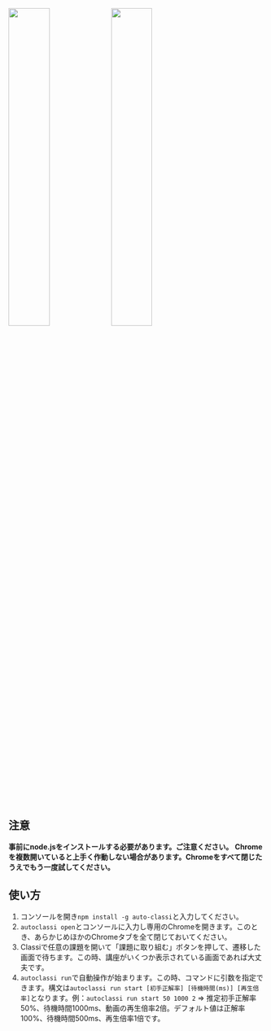<img src="https://img.shields.io/badge/-Node.js-339933.svg?logo=node.js&style=flat-square" width="40%"><img src="https://img.shields.io/badge/-Typescript-000000.svg?logo=typescript&style=popout-square" width="40%">

## 注意
**事前にnode.jsをインストールする必要があります。ご注意ください。**
**Chromeを複数開いていると上手く作動しない場合があります。Chromeをすべて閉じたうえでもう一度試してください。**

## 使い方
1. コンソールを開き`npm install -g auto-classi`と入力してください。
2. `autoclassi open`とコンソールに入力し専用のChromeを開きます。このとき、あらかじめほかのChromeタブを全て閉じておいてください。
3. Classiで任意の課題を開いて「課題に取り組む」ボタンを押して、遷移した画面で待ちます。この時、講座がいくつか表示されている画面であれば大丈夫です。
4. `autoclassi run`で自動操作が始まります。この時、コマンドに引数を指定できます。構文は`autoclassi run start [初手正解率] [待機時間(ms)] [再生倍率]`となります。例：`autoclassi run start 50 1000 2` => 推定初手正解率50%、待機時間1000ms、動画の再生倍率2倍。デフォルト値は正解率100%、待機時間500ms、再生倍率1倍です。